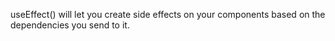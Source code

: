 useEffect() will let you create side effects on your components based on the dependencies you send to it.
